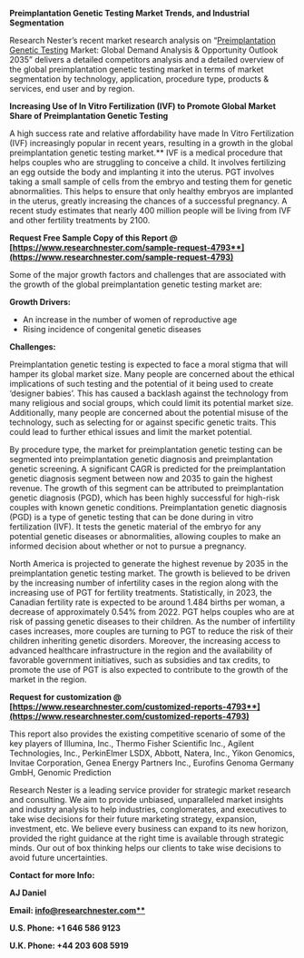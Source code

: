 ﻿**Preimplantation Genetic Testing Market Trends, and Industrial Segmentation**

Research Nester’s recent market research analysis on “[Preimplantation Genetic Testing](https://www.researchnester.com/reports/preimplantation-genetic-testing-market/4793) Market: Global Demand Analysis & Opportunity Outlook 2035” delivers a detailed competitors analysis and a detailed overview of the global preimplantation genetic testing market in terms of market segmentation by technology, application, procedure type, products & services, end user and by region. 

**Increasing Use of In Vitro Fertilization (IVF) to Promote Global Market Share of Preimplantation Genetic Testing**

A high success rate and relative affordability have made In Vitro Fertilization (IVF) increasingly popular in recent years, resulting in a growth in the global preimplantation genetic testing market.** IVF is a medical procedure that helps couples who are struggling to conceive a child. It involves fertilizing an egg outside the body and implanting it into the uterus. PGT involves taking a small sample of cells from the embryo and testing them for genetic abnormalities. This helps to ensure that only healthy embryos are implanted in the uterus, greatly increasing the chances of a successful pregnancy. A recent study estimates that nearly 400 million people will be living from IVF and other fertility treatments by 2100.

**Request Free Sample Copy of this Report @ [https://www.researchnester.com/sample-request-4793**](https://www.researchnester.com/sample-request-4793)**

Some of the major growth factors and challenges that are associated with the growth of the global preimplantation genetic testing market are: 

**Growth Drivers:**

- An increase in the number of women of reproductive age
- Rising incidence of congenital genetic diseases

**Challenges:**

Preimplantation genetic testing is expected to face a moral stigma that will hamper its global market size. Many people are concerned about the ethical implications of such testing and the potential of it being used to create ‘designer babies’. This has caused a backlash against the technology from many religious and social groups, which could limit its potential market size. Additionally, many people are concerned about the potential misuse of the technology, such as selecting for or against specific genetic traits. This could lead to further ethical issues and limit the market potential.

By procedure type, the market for preimplantation genetic testing can be segmented into preimplantation genetic diagnosis and preimplantation genetic screening. A significant CAGR is predicted for the preimplantation genetic diagnosis segment between now and 2035 to gain the highest revenue. The growth of this segment can be attributed to preimplantation genetic diagnosis (PGD), which has been highly successful for high-risk couples with known genetic conditions. Preimplantation genetic diagnosis (PGD) is a type of genetic testing that can be done during in vitro fertilization (IVF). It tests the genetic material of the embryo for any potential genetic diseases or abnormalities, allowing couples to make an informed decision about whether or not to pursue a pregnancy. 

North America is projected to generate the highest revenue by 2035 in the preimplantation genetic testing market. The growth is believed to be driven by the increasing number of infertility cases in the region along with the increasing use of PGT for fertility treatments. Statistically, in 2023, the Canadian fertility rate is expected to be around 1.484 births per woman, a decrease of approximately 0.54% from 2022. PGT helps couples who are at risk of passing genetic diseases to their children. As the number of infertility cases increases, more couples are turning to PGT to reduce the risk of their children inheriting genetic disorders. Moreover, the increasing access to advanced healthcare infrastructure in the region and the availability of favorable government initiatives, such as subsidies and tax credits, to promote the use of PGT is also expected to contribute to the growth of the market in the region.

**Request for customization @ [https://www.researchnester.com/customized-reports-4793**](https://www.researchnester.com/customized-reports-4793)**

This report also provides the existing competitive scenario of some of the key players of Illumina, Inc., Thermo Fisher Scientific Inc., Agilent Technologies, Inc., PerkinElmer LSDX, Abbott, Natera, Inc., Yikon Genomics, Invitae Corporation, Genea Energy Partners Inc., Eurofins Genoma Germany GmbH, Genomic Prediction 

Research Nester is a leading service provider for strategic market research and consulting. We aim to provide unbiased, unparalleled market insights and industry analysis to help industries, conglomerates, and executives to take wise decisions for their future marketing strategy, expansion, investment, etc. We believe every business can expand to its new horizon, provided the right guidance at the right time is available through strategic minds. Our out of box thinking helps our clients to take wise decisions to avoid future uncertainties.

**Contact for more Info:** 

**AJ Daniel**

**Email: [info@researchnester.com**](mailto:info@researchnester.com)**

**U.S. Phone: +1 646 586 9123** 

**U.K. Phone: +44 203 608 5919**

